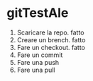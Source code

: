 # gitTestAle

1) Scaricare la repo. fatto
2) Creare un brench. fatto
3) Fare un checkout. fatto
4) Fare un commit 
5) Fare una push
6) Fare una pull
   
